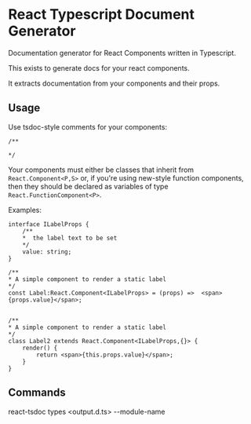# React Typescript Document Generator
Documentation generator for React Components written in Typescript.

This exists to generate docs for your react components.

It extracts documentation from your components and their props.

## Usage

Use tsdoc-style comments for your components:

```
/**

*/
```

Your components must either be classes that inherit from `React.Component<P,S>` or, if you're using new-style function components,
then they should be declared as variables of type `React.FunctionComponent<P>`.

Examples:

```
interface ILabelProps {
    /**
    *  the label text to be set
    */
    value: string;
}

/**
* A simple component to render a static label
*/
const Label:React.Component<ILabelProps> = (props) =>  <span>{props.value}</span>;


/**
* A simple component to render a static label
*/
class Label2 extends React.Component<ILabelProps,{}> {
    render() {
        return <span>{this.props.value}</span>;
    }
}
```

## Commands
react-tsdoc types <path-to-root-ts> <output.d.ts> --module-name <module-name>

